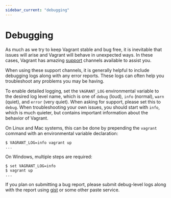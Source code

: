 ```yaml
---
sidebar_current: "debugging"
---
```


# Debugging

As much as we try to keep Vagrant stable and bug free, it is inevitable
that issues will arise and Vagrant will behave in unexpected ways. In
these cases, Vagrant has amazing [support](http://www.vagrantup.com/support.html)
channels available to assist you.

When using these support channels, it is generally helpful to include
debugging logs along with any error reports. These logs can often help you
troubleshoot any problems you may be having.

To enable detailed logging, set the `VAGRANT_LOG` environmental variable
to the desired log level name, which is one of `debug` (loud), `info` (normal),
`warn` (quiet), and `error` (very quiet). When asking for support, please
set this to `debug`. When troubleshooting your own issues, you should start
with `info`, which is much quieter, but contains important information
about the behavior of Vagrant.

On Linux and Mac systems, this can be done by prepending the `vagrant`
command with an environmental variable declaration:

```
$ VAGRANT_LOG=info vagrant up
...
```

On Windows, multiple steps are required:

```
$ set VAGRANT_LOG=info
$ vagrant up
...
```

If you plan on submitting a bug report, please submit debug-level logs
along with the report using [gist](https://gist.github.com/) or
some other paste service.

